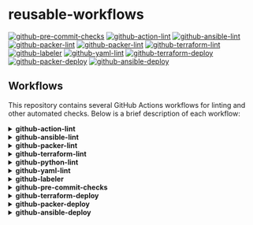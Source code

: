 # reusable-workflows

[![github-pre-commit-checks](https://github.com/nkbinnovations/reusable-workflows/actions/workflows/github-pre-commit-checks.yaml/badge.svg)](https://github.com/nkbinnovations/reusable-workflows/actions/workflows/github-pre-commit-checks.yaml)
[![github-action-lint](https://github.com/nkbinnovations/reusable-workflows/actions/workflows/github-action-lint.yaml/badge.svg)](https://github.com/nkbinnovations/reusable-workflows/actions/workflows/github-action-lint.yaml)
[![github-ansible-lint](https://github.com/nkbinnovations/reusable-workflows/actions/workflows/github-ansible-lint.yaml/badge.svg)](https://github.com/nkbinnovations/reusable-workflows/actions/workflows/github-ansible-lint.yaml)
[![github-packer-lint](https://github.com/nkbinnovations/reusable-workflows/actions/workflows/github-packer-lint.yaml/badge.svg)](https://github.com/nkbinnovations/reusable-workflows/actions/workflows/github-packer-lint.yaml)
[![github-packer-lint](https://github.com/nkbinnovations/reusable-workflows/actions/workflows/github-packer-lint.yaml/badge.svg)](https://github.com/nkbinnovations/reusable-workflows/actions/workflows/github-packer-lint.yaml)
[![github-terraform-lint](https://github.com/nkbinnovations/reusable-workflows/actions/workflows/github-terraform-lint.yaml/badge.svg)](https://github.com/nkbinnovations/reusable-workflows/actions/workflows/github-terraform-lint.yaml)
[![github-labeler](https://github.com/nkbinnovations/reusable-workflows/actions/workflows/github-labeler.yaml/badge.svg)](https://github.com/nkbinnovations/reusable-workflows/actions/workflows/github-labeler.yaml)
[![github-yaml-lint](https://github.com/nkbinnovations/reusable-workflows/actions/workflows/github-yaml-lint.yaml/badge.svg)](https://github.com/nkbinnovations/reusable-workflows/actions/workflows/github-yaml-lint.yaml)
[![github-terraform-deploy](https://github.com/nkbinnovations/reusable-workflows/actions/workflows/github-terraform-deploy.yaml/badge.svg)](https://github.com/nkbinnovations/reusable-workflows/actions/workflows/github-terraform-deploy.yaml)
[![github-packer-deploy](https://github.com/nkbinnovations/reusable-workflows/actions/workflows/github-packer-deploy.yaml/badge.svg)](https://github.com/nkbinnovations/reusable-workflows/actions/workflows/github-packer-deploy.yaml)
[![github-ansible-deploy](https://github.com/nkbinnovations/reusable-workflows/actions/workflows/github-ansible-deploy.yaml/badge.svg)](https://github.com/nkbinnovations/reusable-workflows/actions/workflows/github-ansible-deploy.yaml)

## Workflows

This repository contains several GitHub Actions workflows for linting and other automated checks. Below is a brief description of each workflow:

<details>
<summary><b>github-action-lint</b></summary>

  Runs the Lint on the GitHub actions workflows to verify the syntax of the workflows defined in the user repository

  **INPUTS**

  - **(not-required)**

  example
  ```YAML
    github-action-lint:
      name: githu-actions-lint
      uses: nkbinnovations/reusable-workflows/.github/workflows/github-action-lint.yaml@v1 # best to use the SHA instead of tags for immutable code.
  ```
</details>

<details>
<summary><b>github-ansible-lint</b></summary>

   Runs the Lint on the ansible configurations to verify the syntax in the user repository

  **INPUTS**

  - **ansible_requirements_file:** *(optional)*

    Relative file path of the 'requirements.yml' file in the user repository. `default('')`

  - **ansible_directory:** *(optional)*

    Relative ansible folder path of the ansible configuration folders in the user repository. `default('ansible')`

  - **ansible_lint_config:** *(optional)*

    Relative file path of the '.ansible-lint.yaml' file in the user repository. `default('`[.ansible-lint.yaml](https://github.com/nkbinnovations/reusable-workflows/blob/main/.ansible-lint.yaml)'`)`

  example
  ```YAML
    github-ansible-lint:
      name: ansible-lint
      uses: nkbinnovations/reusable-workflows/.github/workflows/github-ansible-lint.yaml@v1 # best to use the SHA instead of tags for immutable code.
      with:
        ansible_lint_config: '.ansible-lint.yaml'
  ```
</details>

<details>
<summary><b>github-packer-lint</b></summary>

   Runs the Lint on the packer configurations to verify the syntax in the user repository

  **INPUTS**

  - **packer_version:** *(optional)*

    The Packer version to use for validating the configurations in the user repository. `default('latest')`

  - **packer_directory:** *(optional)*

    Relative packer folder path of the ansible configuration folders in the user repository. `default('packer')`

  example
  ```YAML
    github-packer-lint:
      name: packer-lint
      uses: nkbinnovations/reusable-workflows/.github/workflows/github-packer-lint.yaml@v1 # best to use the SHA instead of tags for immutable code.
  ```
</details>

<details>
<summary><b>github-terraform-lint</b></summary>

   Runs the Lint on the terraform configurations to verify the syntax in the user repository

  **INPUTS**

  - **terraform_version:** *(optional)*

    The Terraform version to use for validating the configurations in the user repository. `default('latest')`

  - **terraform_directory:** *(optional)*

    Relative Terraform folder path of the configuration files in the user repository. `default('terraform')`

  example
  ```YAML
    github-terraform-lint:
      name: terraform-lint
      uses: nkbinnovations/reusable-workflows/.github/workflows/github-terraform-lint.yaml@v1 # best to use the SHA instead of tags for immutable code.
      with:
        terraform_version: '1.10.3'
  ```
</details>

<details>
<summary><b>github-python-lint</b></summary>

   Runs the Lint on the packer configurations to verify the syntax in the user repository

  **INPUTS**

  - **python_version:** *(optional)*

    The Python version to use for validating the configurations in the user repository. `default('3.13.0')`

  example
  ```YAML
    github-python-lint:
      name: python-lint
      uses: nkbinnovations/reusable-workflows/.github/workflows/github-python-lint.yaml@v1 # best to use the SHA instead of tags for immutable code.
      with:
        python_version: '3.13.0'
  ```
</details>

<details>
<summary><b>github-yaml-lint</b></summary>

   Runs the Lint on the YAML files to verify the syntax in the user repository

  **INPUTS**

  - **yamllint_config:** *(optional)*

    The YAML lint rules file for validating the configurations in the user repository. `default('`[.yamllint](https://github.com/nkbinnovations/reusable-workflows/blob/main/.yamllint)'`)`

  example
  ```YAML
    github-yaml-lint:
      name: python-lint
      uses: nkbinnovations/reusable-workflows/.github/workflows/github-yaml-lint.yaml@v1 # best to use the SHA instead of tags for immutable code.
      with:
        yamllint_config: '.yamllint.yml'
  ```
</details>

<details>
<summary><b>github-labeler</b></summary>

  Creates the Labels for all the pull-request raised on the user repository

  **INPUTS**

  - **labeler_config:** *(optional)*

    The Pull Request Label rules config file for creating relevant labels for the PR in the user repository. `default('`[.github/labeler.yml](https://github.com/nkbinnovations/reusable-workflows/blob/main/.github/labeler.yml)'`)`

  example
  ```YAML
    github-labeler:
      name: github-labeler
      uses: nkbinnovations/reusable-workflows/.github/workflows/github-labeler.yaml@v1 # best to use the SHA instead of tags for immutable code.
      with:
        yamllint_config: '.github/labeler.yml'
  ```
</details>

<details>
<summary><b>github-pre-commit-checks</b></summary>

  Runs a set of lints for the various configuration files like (Terraform, Packer, Ansible) etc. to ensure the formatting of the code committed to the user repository.
  This job enables the Pull Request reviewers to verify the code committed to the repository always follows standards.

  **INPUTS**

  - **python_version:** *(optional)*

    The Python version to use for validating the configurations in the user repository with pre-commit hooks. `default('3.13.0')`

  example
  ```YAML
    github-pre-commit-checks:
      name: github-pre-commit-checks
      uses: nkbinnovations/reusable-workflows/.github/workflows/github-pre-commit-checks.yaml@v1 # best to use the SHA instead of tags for immutable code.
      with:
        python_version: '3.12.0'
  ```
</details>

<details>
<summary><b>github-terraform-deploy</b></summary>

   Deploys the terraform configurations to verify the syntax in the user repository

  **INPUTS**

  - **terraform_environment:** *(optional)*

    The Terraform Environment to apply/plan the configurations in the user repository.

    **Note:**
      - The Variables should be either created directly or under "tfvars" directory of the Terraform directory Variable.

    **Ex:**
      - dev.tfvars
      - tfvars/dev.tfvars

  - **terraform_version:** *(optional)*

    The Terraform version to use for validating the configurations in the user repository. `default('latest')`

  - **terraform_directory:** *(optional)*

    Relative Terraform folder path of the configuration folders in the user repository. `default('terraform')`

  - **terraform_action:** *(optional)*

    The Terraform action to apply on the terraform configuration files in the user repository. `default('plan')`

  example
  ```YAML
    github-terraform-deploy:
      name: terraform-deploy
      uses: nkbinnovations/reusable-workflows/.github/workflows/github-terraform-deploy.yaml@v1 # best to use the SHA instead of tags for immutable code.
      with:
        terraform_version: '1.10.3'
        terraform_environment: 'dev'
  ```
</details>

<details>
<summary><b>github-packer-deploy</b></summary>

   Deploys the packer configurations to verify the syntax in the user repository

   **Note:**
     - This workflow works only for HCL2 Packer templates.

  **INPUTS**

  - **packer_environment:** *(optional)*

    The Packer Environment to inspect/build the configurations in the user repository.

    **Note:**
      - The Variables should be either created directly or under "pkrvars" directory of the Packer directory Variable.

    **Ex:**
      - dev.pkrvars.hcl
      - tfvars/dev.pkrvars.hcl

  - **packer_version:** *(optional)*

    The Packer version to use for validating the configurations in the user repository. `default('latest')`

  - **packer_directory:** *(optional)*

    Relative Packer folder path of the configuration folders in the user repository. `default('packer')`

  - **packer_action:** *(optional)*

    The Packer action to apply on the packer configuration files in the user repository. `default('inspect')`

  example
  ```YAML
    github-packer-deploy:
      name: packer-deploy
      uses: nkbinnovations/reusable-workflows/.github/workflows/github-packer-deploy.yaml@v1 # best to use the SHA instead of tags for immutable code.
      with:
        packer_version: '1.8.3'
        packer_action: 'inspect'
  ```
</details>

<details>
<summary><b>github-ansible-deploy</b></summary>

   Deploys the ansible configurations to verify the syntax in the user repository

  **INPUTS**

  - **ansible_version:** *(optional)*

    The Ansible version to use for validating the configurations in the user repository. `default('2.18.0')`

  - **ansible_directory:** *(optional)*

    The Relative Directory path for the ansible configurations in the user repository. `default('ansible')`

  - **ansible_requirements_file:** *(optional)*

    Relative path of the ansible-galaxy dependencies configuration file in the user repository. `default('ansible/requirements.yml')`

  - **ansible_inventory_file:** *(optional)*

    Relative path of the ansible inventory file in the user repository. `default('ansible/inventory.yml')`

  - **ansible_playbook_file:** *(optional)*

    Relative path of the ansible playbook file in the user repository. `default('ansible/sample-playbook.yml')`

  **SECRETS**

  - **ansible_user:** *(required)*

    The User for running the Ansible Configurations in the user repository.

  - **ansible_private_key_path:** *(required)*

    The User private key to connect to target servers for running the Ansible Configurations in the user repository.

  example
  ```YAML
    github-ansible-deploy:
      name: ansible-deploy
      uses: nkbinnovations/reusable-workflows/.github/workflows/github-ansible-deploy.yaml@v1 # best to use the SHA instead of tags for immutable code.
      with:
        ansible_version: "${USER}"
        ansible_private_key_path: "${HOME}/.ssh/private_key.pem"
  ```
</details>